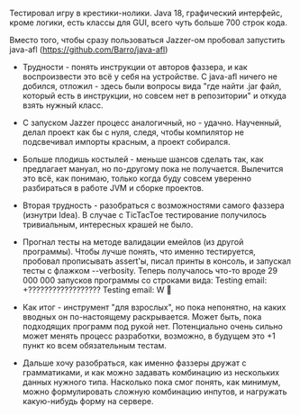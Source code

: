 Тестировал игру в крестики-нолики. Java 18, графический интерфейс, кроме логики, есть классы для GUI, всего чуть больше 700 строк кода.

Вместо того, чтобы сразу пользоваться  Jazzer-ом пробовал запустить java-afl (https://github.com/Barro/java-afl) 

- Трудности - понять инструкции от авторов фаззера, и как воспроизвести это всё у себя на устройстве. С  java-afl ничего не добился, отложил - здесь были вопросы вида "где найти .jar файл, который есть в инструкции, но совсем нет в репозитории" и откуда взять нужный класс.

- С запуском Jazzer процесс аналогичный, но - удачно. Наученный, делал проект как бы с нуля, следя, чтобы компилятор не подсвечивал импорты красным, а проект собирался.

- Больше плодишь костылей - меньше шансов сделать так, как предлагает мануал, но по-другому пока не получается. Вылечится это всё, как понимаю, только когда буду совсем уверенно разбираться в работе JVM и сборке проектов. 

- Вторая трудность - разобраться с возможностями самого фаззера (изнутри Idea). 
В случае с TicTacToe тестирование получилось тривиальным, интересных крашей не было. 

- Прогнал тесты на методе валидации емейлов (из другой программы). Чтобы лучше понять, что именно тестируется, пробовал прописывать assert'ы, писал принты в консоль, и запускал тесты с флажком --verbosity. Теперь получалось что-то вроде 29 000 000 запусков программы со строками вида:
Testing email: +??????????????????
Testing email:   W
                                          
- Как итог - инструмент "для взрослых", но пока непонятно, на каких вводных он по-настоящему раскрывается. Может быть, пока подходящих программ под рукой нет. 
Потенциально очень сильно может менять процесс разработки, возможно, в будущем это +1 пункт ко всем обязательным тестам.

- Дальше хочу разобраться, как именно фаззеры дружат с грамматиками, и как можно задавать комбинацию из нескольких данных нужного типа. Насколько пока смог понять, как минимум, можно формулировать сложную комбинацию инпутов, и нагружать какую-нибудь форму на сервере.
